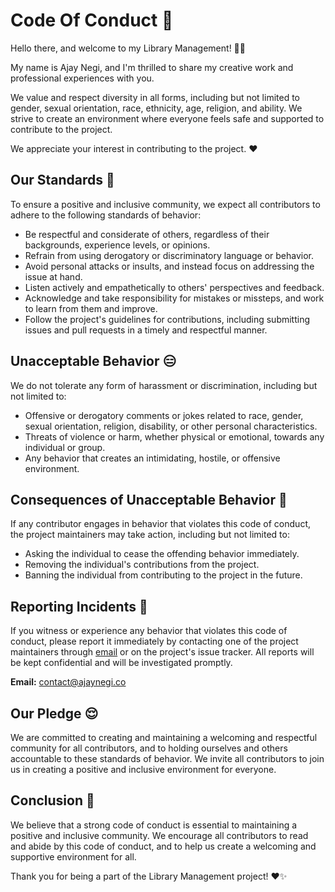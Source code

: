 # Code Of Conduct 📃

Hello there, and welcome to my Library Management! 👋🏻

My name is Ajay Negi, and I'm thrilled to share my creative work and professional experiences with you.

We value and respect diversity in all forms, including but not limited to gender, sexual orientation, race, ethnicity, age, religion, and ability. We strive to create an environment where everyone feels safe and supported to contribute to the project. 

We appreciate your interest in contributing to the project. ❤️
## Our Standards 👀

To ensure a positive and inclusive community, we expect all contributors to adhere to the following standards of behavior:

- Be respectful and considerate of others, regardless of their backgrounds, experience levels, or opinions.
- Refrain from using derogatory or discriminatory language or behavior.
- Avoid personal attacks or insults, and instead focus on addressing the issue at hand.
- Listen actively and empathetically to others' perspectives and feedback.
- Acknowledge and take responsibility for mistakes or missteps, and work to learn from them and improve.
- Follow the project's guidelines for contributions, including submitting issues and pull requests in a timely and respectful manner.
## Unacceptable Behavior 😑

We do not tolerate any form of harassment or discrimination, including but not limited to:

- Offensive or derogatory comments or jokes related to race, gender, sexual orientation, religion, disability, or other personal characteristics.
- Threats of violence or harm, whether physical or emotional, towards any individual or group.
- Any behavior that creates an intimidating, hostile, or offensive environment.
## Consequences of Unacceptable Behavior 🚨


If any contributor engages in behavior that violates this code of conduct, the project maintainers may take action, including but not limited to:

- Asking the individual to cease the offending behavior immediately.
- Removing the individual's contributions from the project.
- Banning the individual from contributing to the project in the future.
## Reporting Incidents 📩

If you witness or experience any behavior that violates this code of conduct, please report it immediately by contacting one of the project maintainers through [email](mailto:contact@ajaynegi.co) or on the project's issue tracker. All reports will be kept confidential and will be investigated promptly. 

**Email:** contact@ajaynegi.co
## Our Pledge 😌

We are committed to creating and maintaining a welcoming and respectful community for all contributors, and to holding ourselves and others accountable to these standards of behavior. We invite all contributors to join us in creating a positive and inclusive environment for everyone.
## Conclusion 👥
We believe that a strong code of conduct is essential to maintaining a positive and inclusive community. We encourage all contributors to read and abide by this code of conduct, and to help us create a welcoming and supportive environment for all. 

Thank you for being a part of the Library Management project! ❤️✨
